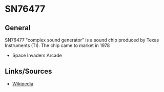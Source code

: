 # SN76477

## General

SN76477 "complex sound generator" is a sound chip produced by Texas Instruments (TI). The chip came to market in 1978

- Space Invaders Arcade

## Links/Sources
- [Wikipedia](https://en.wikipedia.org/wiki/Texas_Instruments_SN76477)
